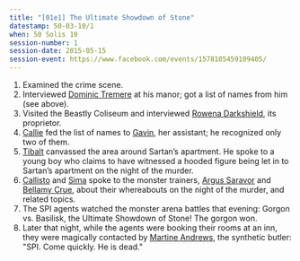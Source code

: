 ```yaml
---
title: "[01e1] The Ultimate Showdown of Stone"
datestamp: 50-03-10/1
when: 50 Solis 10
session-number: 1
session-date: 2015-05-15
session-event: https://www.facebook.com/events/1578105459109405/
---
```


1. Examined the crime scene.
2. Interviewed [Dominic Tremere](../dossiers/dominic-tremere) at his manor; got a list of names from him (see above).
3. Visited the Beastly Coliseum and interviewed [Rowena Darkshield](../dossiers/rowena-darkshield), its proprietor.
4. [Callie](../dossiers/callie) fed the list of names to [Gavin](../dossiers/gavin-pepperpotts), her assistant; he recognized only two of them.
5. [Tibalt](../dossiers/tybalt) canvassed the area around Sartan’s apartment. He spoke to a young boy who claims to have witnessed a hooded figure being let in to Sartan’s apartment on the night of the murder.
6. [Callisto](../dossiers/cal) and [Sima](../dossiers/sima) spoke to the monster trainers, [Argus Saravor](../dossiers/argus-saravor) and [Bellamy Crue](../dossiers/bellamy-crue), about their whereabouts on the night of the murder, and related topics.
7. The SPI agents watched the monster arena battles that evening: Gorgon vs. Basilisk, the Ultimate Showdown of Stone! The gorgon won.
8. Later that night, while the agents were booking their rooms at an inn, they were magically contacted by [Martine Andrews](../relics/warforged), the synthetic butler: "SPI. Come quickly. He is dead."
